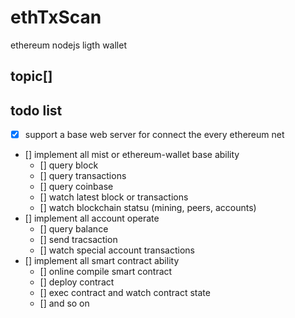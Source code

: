 # ethTxScan
ethereum nodejs ligth wallet 

## topic[]

## todo list 
- [x] support a base web server for connect the every ethereum net 
- [] implement all mist or ethereum-wallet base ability 
    - [] query block
    - [] query transactions 
    - [] query coinbase
    - [] watch latest block or transactions 
    - [] watch blockchain statsu (mining, peers, accounts)
- [] implement all account operate
    - [] query balance
    - [] send tracsaction
    - [] watch special account transactions
- [] implement all smart contract ability
    - [] online compile smart contract 
    - [] deploy contract 
    - [] exec contract and watch contract state
    - [] and so on 





